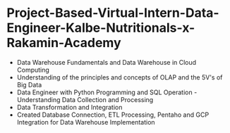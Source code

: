 # Project-Based-Virtual-Intern-Data-Engineer-Kalbe-Nutritionals-x-Rakamin-Academy

- Data Warehouse Fundamentals and Data Warehouse in Cloud Computing
- Understanding of the principles and concepts of OLAP and the 5V's of Big Data
- Data Engineer with Python Programming and SQL Operation
-Understanding Data Collection and Processing
- Data Transformation and Integration
- Created Database Connection, ETL Processing, Pentaho and GCP Integration for Data Warehouse Implementation
